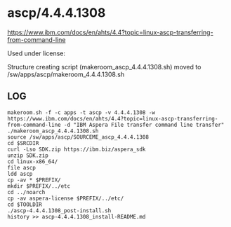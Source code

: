 ascp/4.4.4.1308
===============

<https://www.ibm.com/docs/en/ahts/4.4?topic=linux-ascp-transferring-from-command-line>

Used under license:



Structure creating script (makeroom_ascp_4.4.4.1308.sh) moved to /sw/apps/ascp/makeroom_4.4.4.1308.sh


LOG
---

    makeroom.sh -f -c apps -t ascp -v 4.4.4.1308 -w https://www.ibm.com/docs/en/ahts/4.4?topic=linux-ascp-transferring-from-command-line -d "IBM Aspera File transfer command line transfer"
    ./makeroom_ascp_4.4.4.1308.sh 
    source /sw/apps/ascp/SOURCEME_ascp_4.4.4.1308
    cd $SRCDIR
    curl -Lso SDK.zip https://ibm.biz/aspera_sdk
    unzip SDK.zip
    cd linux-x86_64/
    file ascp
    ldd ascp
    cp -av * $PREFIX/
    mkdir $PREFIX/../etc
    cd ../noarch
    cp -av aspera-license $PREFIX/../etc/
    cd $TOOLDIR
    ./ascp-4.4.4.1308_post-install.sh
    history >> ascp-4.4.4.1308_install-README.md
